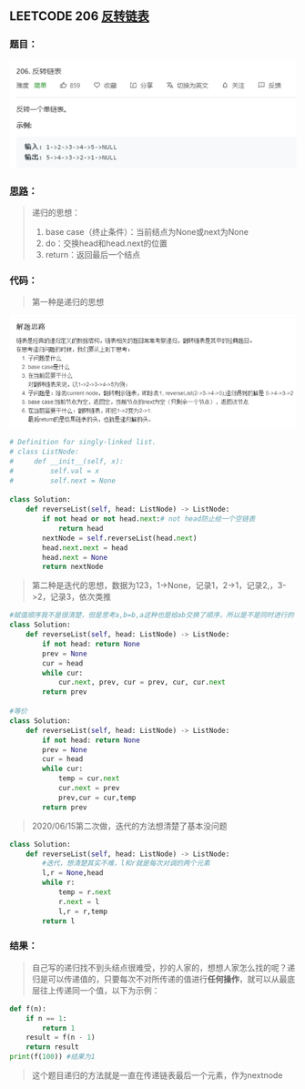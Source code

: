 ## LEETCODE 206 [反转链表](https://leetcode-cn.com/problems/reverse-linked-list/)

### 题目：

![text](https://github.com/zjuzhfbloodz/LeetCode/blob/master/questions/0206.png?raw=true)

### [思路]( https://blog.csdn.net/qq_17550379/article/details/80647926?depth_1-utm_source=distribute.pc_relevant.none-task&utm_source=distribute.pc_relevant.none-task )：

> 递归的思想：
>
> 1. base case（终止条件）：当前结点为None或next为None
> 2. do：交换head和head.next的位置
> 3. return：返回最后一个结点

### 代码：
> 第一种是递归的思想

![text](https://github.com/zjuzhfbloodz/LeetCode/blob/master/questions/0206a.png?raw=true)
```python
# Definition for singly-linked list.
# class ListNode:
#     def __init__(self, x):
#         self.val = x
#         self.next = None

class Solution:
    def reverseList(self, head: ListNode) -> ListNode:
        if not head or not head.next:# not head防止给一个空链表
            return head
        nextNode = self.reverseList(head.next)
        head.next.next = head
        head.next = None
        return nextNode
```
>第二种是迭代的思想，数据为123，1->None，记录1，2->1，记录2,，3->2，记录3，依次类推
```python
#赋值顺序我不是很清楚，但是思考a,b=b,a这种也是给ab交换了顺序，所以是不是同时进行的？
class Solution:
    def reverseList(self, head: ListNode) -> ListNode:
        if not head: return None
        prev = None
        cur = head
        while cur:
            cur.next, prev, cur = prev, cur, cur.next
        return prev
        
#等价
class Solution:
    def reverseList(self, head: ListNode) -> ListNode:
        if not head: return None
        prev = None
        cur = head
        while cur:
            temp = cur.next
            cur.next = prev
            prev,cur = cur,temp
        return prev
```
> 2020/06/15第二次做，迭代的方法想清楚了基本没问题
```python
class Solution:
    def reverseList(self, head: ListNode) -> ListNode:
        #迭代，想清楚其实不难，l和r就是每次对调的两个元素
        l,r = None,head
        while r:
            temp = r.next
            r.next = l
            l,r = r,temp
        return l
```
### 结果：

> 自己写的递归找不到头结点很难受，抄的人家的，想想人家怎么找的呢？递归是可以传递值的，只要每次不对所传递的值进行**任何操作**，就可以从最底层往上传递同一个值，以下为示例：
```python
def f(n):
    if n == 1:
        return 1
    result = f(n - 1)
    return result
print(f(100)) #结果为1
```
>这个题目递归的方法就是一直在传递链表最后一个元素，作为nextnode

